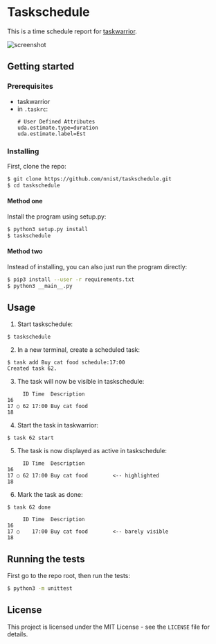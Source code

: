 # Taskschedule
This is a time schedule report for [taskwarrior](https://taskwarrior.org/).

![screenshot](https://github.com/nnist/taskschedule/blob/master/img/screenshot.png "Screenshot")

## Getting started
### Prerequisites
- taskwarrior
- in `.taskrc`:
    ```
    # User Defined Attributes
    uda.estimate.type=duration
    uda.estimate.label=Est
    ```
### Installing
First, clone the repo:
```sh
$ git clone https://github.com/nnist/taskschedule.git
$ cd taskschedule
```
#### Method one
Install the program using setup.py:
```sh
$ python3 setup.py install
$ taskschedule
```
#### Method two
Instead of installing, you can also just run the program directly:
```sh
$ pip3 install --user -r requirements.txt
$ python3 __main__.py
```
## Usage
1. Start taskschedule:
```
$ taskschedule
```
2. In a new terminal, create a scheduled task:
```
$ task add Buy cat food schedule:17:00
Created task 62.
```
3. The task will now be visible in taskschedule:
```
     ID Time  Description
16
17 ○ 62 17:00 Buy cat food
18
```
4. Start the task in taskwarrior:
```
$ task 62 start
```
5. The task is now displayed as active in taskschedule:
```
     ID Time  Description
16
17 ○ 62 17:00 Buy cat food        <-- highlighted
18
```
6. Mark the task as done:
```
$ task 62 done
```
```
     ID Time  Description
16
17 ○    17:00 Buy cat food        <-- barely visible
18
```
## Running the tests
First go to the repo root, then run the tests:
```sh
$ python3 -m unittest
```
## License
This project is licensed under the MIT License - see the `LICENSE` file for details.
